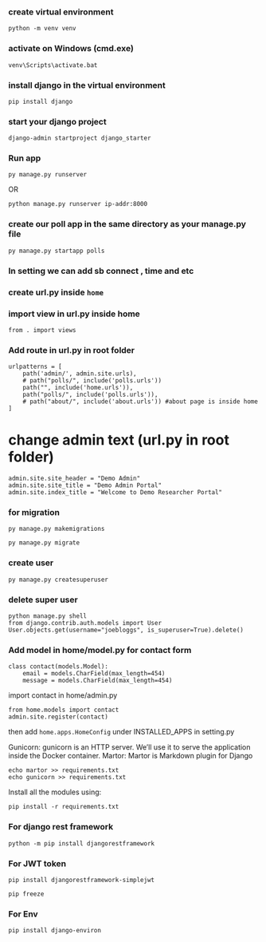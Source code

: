 ###  create virtual environment
```
python -m venv venv
```

### activate on Windows (cmd.exe)
```
venv\Scripts\activate.bat
```

### install django in the virtual environment
```
pip install django
```

### start your django project
```
django-admin startproject django_starter
```
### Run app 
```
py manage.py runserver
```
OR
```
python manage.py runserver ip-addr:8000
```
### create our poll app in the same directory as your manage.py file
```
py manage.py startapp polls
```
### In setting we can add sb connect , time and etc

### create url.py inside `home`
### import view in url.py inside home
```
from . import views
```
### Add route in url.py in root folder
```
urlpatterns = [
    path('admin/', admin.site.urls),
    # path("polls/", include('polls.urls'))
    path("", include('home.urls')),
    path("polls/", include('polls.urls')),
    # path("about/", include('about.urls')) #about page is inside home
]
```

# change admin text (url.py in root folder)
```
admin.site.site_header = "Demo Admin"
admin.site.site_title = "Demo Admin Portal"
admin.site.index_title = "Welcome to Demo Researcher Portal"
```
### for migration
```
py manage.py makemigrations
```
```
py manage.py migrate
```
### create user
```
py manage.py createsuperuser
```
### delete super user
```
python manage.py shell
from django.contrib.auth.models import User
User.objects.get(username="joebloggs", is_superuser=True).delete()
```

### Add model in home/model.py for contact form 
```
class contact(models.Model):
    email = models.CharField(max_length=454)
    message = models.CharField(max_length=454)
```

import contact in home/admin.py
```
from home.models import contact
admin.site.register(contact)
```

then add `home.apps.HomeConfig` under INSTALLED_APPS  in setting.py <br/>


Gunicorn: gunicorn is an HTTP server. We’ll use it to serve the application inside the Docker container.
Martor: Martor is Markdown plugin for Django
```
echo martor >> requirements.txt
echo gunicorn >> requirements.txt
```
Install all the modules using:
```
pip install -r requirements.txt
```
### For django rest framework
```
python -m pip install djangorestframework
```
### For JWT token
```
pip install djangorestframework-simplejwt
```
```
pip freeze
``` 
### For Env
```
pip install django-environ
```
```

```
